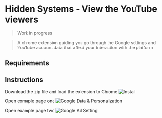 # Hidden Systems - View the YouTube viewers
> Work in progress

> A chrome extension guiding you go through the Google settings and YouTube account data that affect your interaction with the platform
## Requirements

## Instructions
Download the zip file and load the extension to Chrome
![Install](https://github.com/youozhan/Smart-Receipt/blob/master/assets/print_01.gif)

Open exmaple page one
![Google Data & Personalization](https://github.com/youozhan/Smart-Receipt/blob/master/assets/print_02.gif)

Open example page two
![Google Ad Setting](https://github.com/youozhan/Smart-Receipt/blob/master/assets/print_03.gif)
